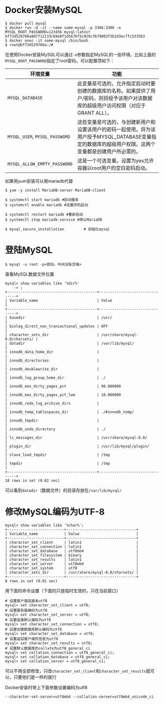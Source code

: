 # Docker安装MySQL

```shell
$ docker pull mysql
$ docker run -d -it --name some-mysql -p 3306:3306 -e MYSQL_ROOT_PASSWORD=123456 mysql:latest
bf73d529766a8d7f12133c69e8f1d5676f5c029c7b79003f3b2d3ec7fc533563
$ docker exec -it some-mysql /bin/bash
$ root@bf73d529766a:/#
```

在使用Docker安装MySQL可以通过`-e`参数指定MySQL的一些环境，比如上面的`MYSQL_ROOT_PASSWORD`指定了root密码，可以配置项如下：

| 环境变量                       | 功能                                                         |
| ------------------------------ | ------------------------------------------------------------ |
| `MYSQL_DATABASE`               | 此变量是可选的，允许指定启动时要创建的数据库的名称。如果提供了用户/密码，则将授予该用户对该数据库的超级用户访问权限（对应于GRANT ALL）。 |
| `MYSQL_USER`, `MYSQL_PASSWORD` | 这些变量是可选的，与创建新用户和设置该用户的密码一起使用。将为该用户授予MYSQL_DATABASE变量指定的数据库的超级用户权限。这两个变量都是创建用户所必需的。 |
| `MYSQL_ALLOW_EMPTY_PASSWORD`   | 这是一个可选变量。设置为yes允许容器以root用户的空白密码启动。 |

如果用yum安装可以用mariadb代替

```shell
$ yum -y install MariaDB-server MariaDB-client

$ systemctl start mariadb #启动服务
$ systemctl enable mariadb #设置开机启动
 
$ systemctl restart mariadb #重新启动
$ systemctl stop mariadb.service #停止MariaDB

$ mysql_secure_installation 		# 初始化mysql
```



# 登陆MySQL

```shell
$ mysql -u root -p<密码，中间没有空格>
```



查看MySQL数据文件位置

```shell
mysql> show variables like '%dir%'
    -> ;
+-----------------------------------------+--------------------------------+
| Variable_name                           | Value                          |
+-----------------------------------------+--------------------------------+
| basedir                                 | /usr/                          |
| binlog_direct_non_transactional_updates | OFF                            |
| character_sets_dir                      | /usr/share/mysql-8.0/charsets/ |
| datadir                                 | /var/lib/mysql/                |
| innodb_data_home_dir                    |                                |
| innodb_directories                      |                                |
| innodb_doublewrite_dir                  |                                |
| innodb_log_group_home_dir               | ./                             |
| innodb_max_dirty_pages_pct              | 90.000000                      |
| innodb_max_dirty_pages_pct_lwm          | 10.000000                      |
| innodb_redo_log_archive_dirs            |                                |
| innodb_temp_tablespaces_dir             | ./#innodb_temp/                |
| innodb_tmpdir                           |                                |
| innodb_undo_directory                   | ./                             |
| lc_messages_dir                         | /usr/share/mysql-8.0/          |
| plugin_dir                              | /usr/lib/mysql/plugin/         |
| slave_load_tmpdir                       | /tmp                           |
| tmpdir                                  | /tmp                           |
+-----------------------------------------+--------------------------------+
18 rows in set (0.02 sec)
```

可以看到`datadir`（数据文件）的目录存放在`/var/lib/mysql/  `



# 修改MySQL编码为UTF-8

```shell
mysql> show variables like '%char%';
+--------------------------+--------------------------------+
| Variable_name            | Value                          |
+--------------------------+--------------------------------+
| character_set_client     | latin1                         |
| character_set_connection | latin1                         |
| character_set_database   | utf8mb4                        |
| character_set_filesystem | binary                         |
| character_set_results    | latin1                         |
| character_set_server     | utf8mb4                        |
| character_set_system     | utf8                           |
| character_sets_dir       | /usr/share/mysql-8.0/charsets/ |
+--------------------------+--------------------------------+
8 rows in set (0.01 sec)

```

用下面的命令设置（下面的只是临时生效的，只在当前窗口）

```shell
# 设置客户端连接未utf8
mysql> set character_set_client = utf8;
# 设置服务器编码为utf8
mysql> set character_set_server = utf8;
# 设置连接默认编码为utf8
mysql> set character_set_connection = utf8;
# 设置创建数据库默认编码为utf8
mysql> set character_set_database = utf8;
# 设置返回客户端的信息为utf8
mysql> set character_set_results = utf8;
# 设置默认数据库的collate为utf8_general_ci
mysql> set collation_connection = utf8_general_ci;
mysql> set collation_database = utf8_general_ci;
mysql> set collation_server = utf8_general_ci;
```

可以不用全部修改，只改`character_set_client`和`character_set_results`就可以，只要他们是一样的就行

Docker安装时带上下面参数设置编码为utf8

```
--character-set-server=utf8mb4 --collation-server=utf8mb4_unicode_ci
```

